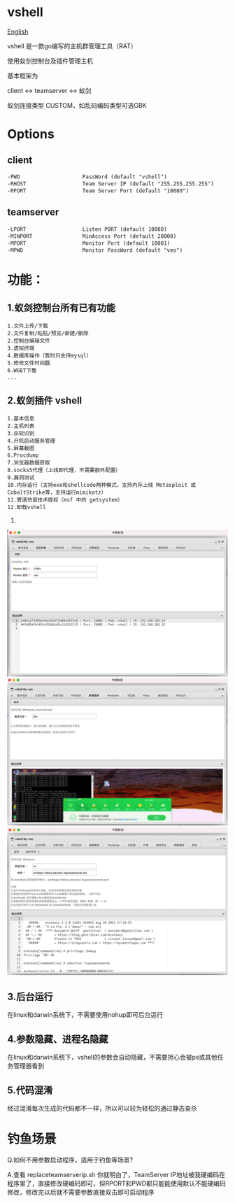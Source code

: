 # vshell

[English](https://github.com/veo/vshell/blob/main/README_en.md)

vshell 是一款go编写的主机群管理工具（RAT）

使用蚁剑控制台及插件管理主机

基本框架为

client <-> teamserver <-> 蚁剑

蚁剑连接类型 CUSTOM，如乱码编码类型可选GBK

# Options
## client
```
-PWD                    PassWord (default "vshell")
-RHOST                  Team Server IP (default "255.255.255.255")
-RPORT                  Team Server Port (default "10080")

```
## teamserver

```
-LPORT                  Listen PORT (default 10080)
-MINPORT                MinAccess Port (default 28000)
-MPORT                  Monitor Port (default 10081)
-MPWD                   Monitor PassWord (default "veo")

```

# 功能：

## 1.蚁剑控制台所有已有功能
```
1.文件上传/下载
2.文件复制/粘贴/预览/新建/删除
2.控制台编辑文件
3.虚拟终端
4.数据库操作（暂时只支持mysql）
5.修改文件时间戳
6.WGET下载
...
```


## 2.蚁剑插件 vshell
```
1.基本信息
2.主机列表
3.杀软识别
4.开机启动服务管理
5.屏幕截图
6.Procdump
7.浏览器数据获取
8.socks5代理（上线即代理，不需要额外配置）
9.漏洞测试
10.内存运行（支持exe和shellcode两种模式，支持内存上线 Metasploit 或 CobaltStrike等，支持运行mimikatz）
11.管道仿冒技术提权（msf 中的 getsystem）
12.卸载vshell
```
1.
![](img/README/2021-10-05-17-26-19.png)
![](img/README/2021-10-05-17-26-54.png)
![](img/README/2021-10-12-16-49-35.png)

## 3.后台运行
在linux和darwin系统下，不需要使用nohup即可后台运行

## 4.参数隐藏、进程名隐藏
在linux和darwin系统下，vshell的参数会自动隐藏，不需要担心会被ps或其他任务管理器看到

## 5.代码混淆
经过混淆每次生成的代码都不一样，所以可以较为轻松的通过静态查杀

# 钓鱼场景

Q.如何不用参数启动程序，适用于钓鱼等场景?

A.查看 replaceteamserverip.sh 你就明白了，TeamServer IP地址被我硬编码在程序里了，直接修改硬编码即可，但RPORT和PWD都只能能使用默认不能硬编码修改，修改完以后就不需要参数直接双击即可启动程序
